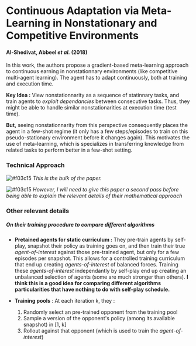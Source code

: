 # Continuous Adaptation via Meta-Learning in Nonstationary and Competitive Environments
#### Al-Shedivat, Abbeel *et al.* (2018)

In this work, the authors propose a gradient-based meta-learning approach to continuous earning in nonstationnary environments (like competitive multi-agent learning). The agent has to adapt continuously, both at training and execution time.

**Key Idea :** View nonstationnarity as a sequence of statinnary tasks, and train agents to *exploit dependancies* between consecutive tasks. Thus, they might be able to handle similar nonstationarities at execution time (test time).

**But,** seeing nonstationnarity from this perspective consequently places the agent in a few-shot regime (it only has a few steps/episodes to train on this pseudo-stationary environment before it changes again). This motivates the use of meta-learning, which is specializes in transferring knowledge from related tasks to perform better in a few-shot setting.

### Technical Approach

![#f03c15](https://placehold.it/15/f03c15/000000?text=+) *This is the bulk of the paper.*

![#f03c15](https://placehold.it/15/f03c15/000000?text=+) *However, I will need to give this paper a second pass before being able to explain the relevant details of their mathematical approach*

### Other relevant details

##### On their training procedure to compare different algorithms

* **Pretained agents for static curriculum :** They pre-train agents by self-play, snapshot their policy as training goes on, and then train their true *agent-of-interest* against those pre-trained agent, but only for a few episodes per snapshot. This allows for a controlled training curriculum that end up creating *agents-of-interest* of balanced forces. Training these *agents-of-interest* independantly by self-play end up creating an unbalanced selection of agents (some are much stronger than others). **I think this is a good idea for comparing different algorithms particularities that have nothing to do with self-play schedule.**

* **Training pools** : At each iteration k, they :
  1. Randomly select an pre-trained opponent from the training pool
  2. Sample a version of the opponent's policy (among its available snapshot) in [1, k]
  3. Rollout against that opponent (which is used to train the *agent-of-interest*)
